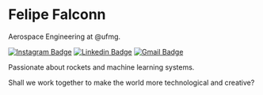 # Felipe Falconn

Aerospace Engineering at @ufmg.

[![Instagram Badge](https://img.shields.io/badge/-@felipefalconn-a17eed?style=flat-square&labelColor=8d5ef2&logo=instagram&logoColor=black&link=https://instagram.com/felipefalconn)](https://instagram.com/felipefalconn) 
[![Linkedin Badge](https://img.shields.io/badge/-Felipe%20Falconn-a17eed?style=flat-square&logo=Linkedin&logoColor=black&link=https://www.linkedin.com/in/felipe-pereira-alves-6296041b0/)](https://www.linkedin.com/in/felipe-pereira-alves-6296041b0/) 
[![Gmail Badge](https://img.shields.io/badge/-felipealves0957%40gmail.com-a17eed?style=flat-square&logo=Gmail&logoColor=black&link=mailto:felipealves0957@gmail.com)](mailto:felipealves0957@gmail.com)

Passionate about rockets and machine learning systems.

Shall we work together to make the world more technological and creative?
